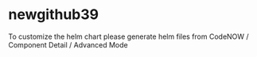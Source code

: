 # newgithub39
To customize the helm chart please generate helm files from CodeNOW / Component Detail / Advanced Mode